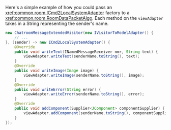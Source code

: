 Here's a simple example of how you could pass an <xref:common.room.ICmd2LocalSystemAdapter> factory to a <xref:common.room.RoomDataPacketAlgo>. Each method on the `viewAdapter` takes in a String representing the sender's name.

```java
new ChatroomMessageExtendedVisitor(new IVisitorToModelAdapter() {
    // ...
}, (sender) -> new ICmd2LocalSystemAdapter() {
    @Override
    public void writeText(INamedMessageReceiver nmr, String text) {
        viewAdapter.writeText(senderName.toString(), text);
    }
    @Override
    public void writeImage(Image image) {
        viewAdapter.writeImage(senderName.toString(), image);
    }
    @Override
    public void writeError(String error) {
        viewAdapter.writeError(senderName.toString(), error);
    }
    @Override
    public void addComponent(Supplier<JComponent> componentSupplier) {
        viewAdapter.addComponent(senderName.toString(), componentSupplier);
    }
});
```